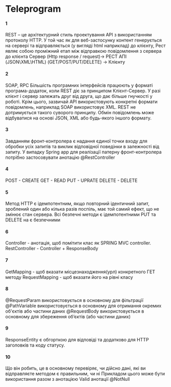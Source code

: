 # Teleprogram

#### 1
REST – це архітектурний стиль проектування API з використанням протоколу HTTP.
У той час як для веб-застосунку контент генерується на сервері та відправляється (у вигляді html наприклад) до клієнту,
Рест являє собою проміжний етап між відправкою повідомлення з сервера до клієнта
Сервер (Http response / request)-> РЕСТ АПІ (JSON\XML\HTML) (GET/POST/PUT/DELETE) -> Клієнту
#### 2
SOAP, RPC
Більшість програмних інтерфейсів працюють у форматі програма-додаток, коли REST діє за принципом Клієнт-Сервер. 
У разі клієнт і сервер залежать друг від друга, що дає більше гнучкості у роботі.
Крім цього, зазвичай API використовують конкретні формати повідомлень, наприклад SOAP використовує XML. REST не дотримується такого суворого принципу. 
Обмін повідомлень може відбуватися на основі JSON, XML або будь-якого іншого формату.
#### 3
Завданням фронт-контролера є надання єдиної точки входу для обробки усіх запитів та виклик відповідної поведінки в залежності від запиту.
У випадку Spring app для реалізації патерну фронт-контролера потрібно застосовувати анотацію @RestController
#### 4
POST - CREATE
GET - READ
PUT - UPRATE
DELETE - DELETE
#### 5
Метод HTTP є ідемпотентним, якщо повторний ідентичний запит, зроблений один або кілька разів поспіль, має той самий ефект, що не змінює стан сервера.
Всі безпечні методи є ідемпотентними
PUT та DELETE на є безпечними
#### 6 
Controller - анотація, щоб помітити клас як SPRING MVC controller.
RestController - Controller + ResponseBody
#### 7
GetMapping - щоб вказати місцезнаходження(урл) конкретного ГЕТ методу
RequestMapping - щоб вказати його на рівні класу
#### 8
@RequestParam використовується в основному для фільтрації
@PathVariable використовується в основному для отримання окремих об'єктів або частини даних
@RequestBody використовується в основному для збереження об’єктів (або частини даних)
#### 9
ResponseEntity є обгорткою для відповіді та додатково для HTTP заголовків та коду статусу.
#### 10
Що він робить, це в основному перевіряє, чи дійсно дані, які ви відправляєте методом є правильним, чи ні
Прикладом цього може бути використання разом з анотацією Valid анотації @NotNull